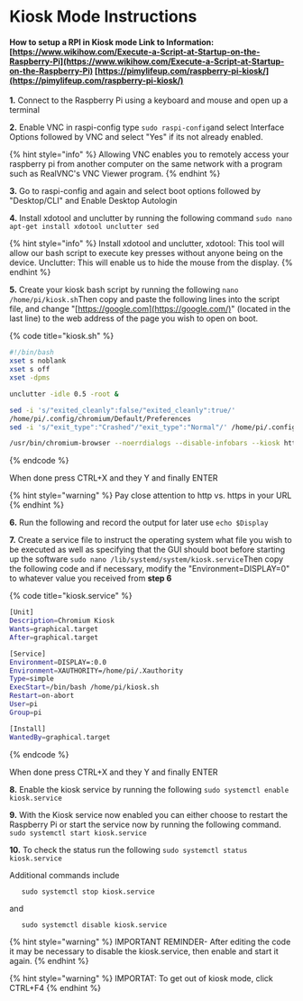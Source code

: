 # Kiosk Mode Instructions

#### How to setup a RPI in Kiosk mode Link to Information: [https://www.wikihow.com/Execute-a-Script-at-Startup-on-the-Raspberry-Pi](https://www.wikihow.com/Execute-a-Script-at-Startup-on-the-Raspberry-Pi) [https://pimylifeup.com/raspberry-pi-kiosk/](https://pimylifeup.com/raspberry-pi-kiosk/)

**1.** Connect to the Raspberry Pi using a keyboard and mouse and open up a terminal

**2.** Enable VNC in raspi-config type  `sudo raspi-config`and select Interface Options followed by VNC and select "Yes" if its not already enabled.

{% hint style="info" %}
Allowing VNC enables you to remotely access your raspberry pi from another computer on the same network with a program such as RealVNC's VNC Viewer program.
{% endhint %}

**3.** Go to raspi-config and again and select boot options followed by "Desktop/CLI" and Enable Desktop Autologin

**4.** Install xdotool and unclutter by running the following command `sudo nano apt-get install xdotool unclutter sed`

{% hint style="info" %}
Install xdotool and unclutter, xdotool: This tool will allow our bash script to execute key presses without anyone being on the device. Unclutter: This will enable us to hide the mouse from the display.
{% endhint %}

**5.** Create your kiosk bash script by running the following `nano /home/pi/kiosk.sh`Then copy and paste the following lines into the script file, and change "[https://google.com](https://google.com/)" \(located in the last line\) to the web address of the page you wish to open on boot. 

{% code title="kiosk.sh" %}
```bash
#!/bin/bash
xset s noblank
xset s off
xset -dpms

unclutter -idle 0.5 -root &

sed -i 's/"exited_cleanly":false/"exited_cleanly":true/'
/home/pi/.config/chromium/Default/Preferences
sed -i 's/"exit_type":"Crashed"/"exit_type":"Normal"/' /home/pi/.config/chromium/Default/Preferences

/usr/bin/chromium-browser --noerrdialogs --disable-infobars --kiosk https://google.com
```
{% endcode %}

When done press CTRL+X and they Y and finally ENTER

{% hint style="warning" %}
Pay close attention to http vs. https in your URL
{% endhint %}

**6.** Run the following and record the output for later use `echo $Display`

**7.** Create a service file to instruct the operating system what file you wish to be executed as well as specifying that the GUI should boot before starting up the software `sudo nano /lib/systemd/system/kiosk.service`Then copy the following code and if necessary, modify the "Environment=DISPLAY=0" to whatever value you received from **step 6**

{% code title="kiosk.service" %}
```bash
[Unit]
Description=Chromium Kiosk
Wants=graphical.target
After=graphical.target

[Service]
Environment=DISPLAY=:0.0
Environment=XAUTHORITY=/home/pi/.Xauthority
Type=simple
ExecStart=/bin/bash /home/pi/kiosk.sh
Restart=on-abort
User=pi
Group=pi

[Install]
WantedBy=graphical.target
```
{% endcode %}

When done press CTRL+X and they Y and finally ENTER

**8.** Enable the kiosk service by running the following `sudo systemctl enable kiosk.service`

**9.** With the Kiosk service now enabled you can either choose to restart the Raspberry Pi or start the service now by running the following command. `sudo systemctl start kiosk.service`

**10.** To check the status run the following `sudo systemctl status kiosk.service`

Additional commands include

```text
   sudo systemctl stop kiosk.service
```

and

```text
   sudo systemctl disable kiosk.service
```

{% hint style="warning" %}
IMPORTANT REMINDER- After editing the code it may be necessary to disable the kiosk.service, then enable and start it again.
{% endhint %}

{% hint style="warning" %}
IMPORTAT: To get out of kiosk mode, click CTRL+F4
{% endhint %}

